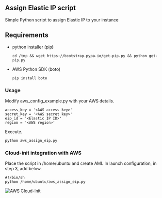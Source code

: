 ## Assign Elastic IP script ##
Simple Python script to assign Elastic IP to your instance

## Requirements ##
- python installer (pip)

  ```cd /tmp && wget https://bootstrap.pypa.io/get-pip.py && python get-pip.py```

- AWS Python SDK (boto)

  ```pip install boto```
  

### Usage ###
Modify aws_config_example.py with your AWS details.
```
access_key = '<AWS access key>'
secret_key = '<AWS secret key>'
eip_id = '<Elastic IP ID>'
region = '<AWS region>'
```

Execute.

```python aws_assign_eip.py```

### Cloud-init integration with AWS ###
Place the script in /home/ubuntu and create AMI. In launch configuration, in step 3, add below.

```
#!/bin/sh
python /home/ubuntu/aws_assign_eip.py
```

![AWS Cloud-Init](img/aws_cloud-init.png)
